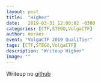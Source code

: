 ```yaml
---
layout: post
title:  "Higher"
date:   2019-03-31 12:00:02 -0300
categories: [CTF,STEGO,VolgaCTF]
author: moraes
event: "VolgaCTF 2019 Qualifier"
tags: [CTF,STEGO,VolgaCTF]
description: "Writeup Higher"
image: ""
---
```


Writeup no [github](https://github.com/fernandormoraes/write-ups/blob/master/volgactf-2019/higher.md)